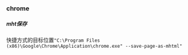### chrome

##### mht保存

快捷方式的目标位置`"C:\Program Files (x86)\Google\Chrome\Application\chrome.exe" --save-page-as-mhtml"`